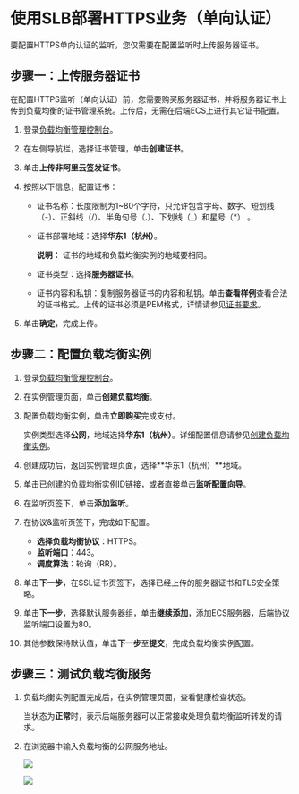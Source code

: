 # 使用SLB部署HTTPS业务（单向认证）

要配置HTTPS单向认证的监听，您仅需要在配置监听时上传服务器证书。



## 步骤一：上传服务器证书

在配置HTTPS监听（单向认证）前，您需要购买服务器证书，并将服务器证书上传到负载均衡的证书管理系统。上传后，无需在后端ECS上进行其它证书配置。

1.  登录[负载均衡管理控制台](https://slb.console.aliyun.com/slb)。

2.  在左侧导航栏，选择证书管理，单击**创建证书**。

3.  单击**上传非阿里云签发证书**。

4.  按照以下信息，配置证书：

    -   证书名称：长度限制为1~80个字符，只允许包含字母、数字、短划线（-）、正斜线（/）、半角句号（.）、下划线（\_）和星号（\*） 。
    -   证书部署地域：选择**华东1（杭州）**。

        **说明：** 证书的地域和负载均衡实例的地域要相同。

    -   证书类型：选择**服务器证书**。
    -   证书内容和私钥：复制服务器证书的内容和私钥。单击**查看样例**查看合法的证书格式。上传的证书必须是PEM格式，详情请参见[证书要求](/cn.zh-CN/传统型负载均衡CLB/CLB用户指南/证书管理/证书要求.md)。
5.  单击**确定**，完成上传。


## 步骤二：配置负载均衡实例

1.  登录[负载均衡管理控制台](https://slb.console.aliyun.com/slb)。

2.  在实例管理页面，单击**创建负载均衡**。

3.  配置负载均衡实例，单击**立即购买**完成支付。

    实例类型选择**公网**，地域选择**华东1（杭州）**。详细配置信息请参见[创建负载均衡实例](/cn.zh-CN/传统型负载均衡CLB/CLB用户指南/实例/创建负载均衡实例.md)。

4.  创建成功后，返回实例管理页面，选择**华东1（杭州）**地域。

5.  单击已创建的负载均衡实例ID链接，或者直接单击**监听配置向导**。

6.  在监听页签下，单击**添加监听**。

7.  在协议&监听页签下，完成如下配置。

    -   **选择负载均衡协议**：HTTPS。
    -   **监听端口**：443。
    -   **调度算法**：轮询（RR）。
8.  单击**下一步**，在SSL证书页签下，选择已经上传的服务器证书和TLS安全策略。

9.  单击**下一步**，选择默认服务器组，单击**继续添加**，添加ECS服务器，后端协议监听端口设置为80。

10. 其他参数保持默认值，单击**下一步**至**提交**，完成负载均衡实例配置。


## 步骤三：测试负载均衡服务

1.  负载均衡实例配置完成后，在实例管理页面，查看健康检查状态。

    当状态为**正常**时，表示后端服务器可以正常接收处理负载均衡监听转发的请求。

2.  在浏览器中输入负载均衡的公网服务地址。

    ![](https://static-aliyun-doc.oss-accelerate.aliyuncs.com/assets/img/zh-CN/4614029951/p7447.png)

    ![](https://static-aliyun-doc.oss-accelerate.aliyuncs.com/assets/img/zh-CN/4614029951/p7448.png)


